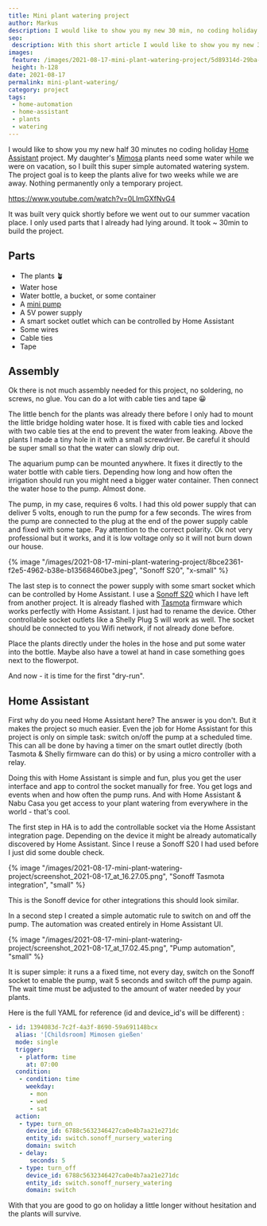 ```yaml
---
title: Mini plant watering project
author: Markus
description: I would like to show you my new 30 min, no coding holiday plant watering project.
seo:
 description: With this short article I would like to show you my new 30 minutes, no coding, plant watering project for  Home Assistant. 
images:
 feature: /images/2021-08-17-mini-plant-watering-project/5d89314d-29ba-4f3f-baf8-f2614ba7f494.jpeg
 height: h-128
date: 2021-08-17
permalink: mini-plant-watering/
category: project
tags:
 - home-automation
 - home-assistant
 - plants
 - watering
---
```


I would like to show you my new half 30 minutes no coding holiday [Home Assistant](https://www.home-assistant.io) project. My daughter's [Mimosa](https://en.wikipedia.org/wiki/Mimosa_pudica) plants need some water while we were on vacation, so I built this super simple automated watering system. The project goal is to keep the plants alive for two weeks while we are away. Nothing permanently only a temporary project.

https://www.youtube.com/watch?v=0LImGXfNvG4

It was built very quick shortly before we went out to our summer vacation place. I only used parts that I already had lying around. It took ~ 30min to build the project.

## Parts

- The plants 🪴
- Water hose
- Water bottle, a bucket, or some container
- A [mini pump](https://www.aliexpress.com/item/33006096807.html)
- A 5V power supply
- A smart socket outlet which can be controlled by Home Assistant
- Some wires
- Cable ties
- Tape

## Assembly

Ok there is not much assembly needed for this project, no soldering, no screws, no glue. You can do a lot with cable ties and tape 😀

The little bench for the plants was already there before I only had to mount the little bridge holding water hose. It is fixed with cable ties and locked with two cable ties at the end to prevent the water from leaking. Above the plants I made a tiny hole in it with a small screwdriver. Be careful it should be super small so that the water can slowly drip out.

The aquarium pump can be mounted anywhere. It fixes it directly to the water bottle with cable tiers. Depending how long and how often the irrigation should run you might need a bigger water container. Then connect the water hose to the pump. Almost done.

The pump, in my case, requires 6 volts. I had this old power supply that can deliver 5 volts, enough to run the pump for a few seconds. The wires from the pump are connected to the plug at the end of the power supply cable and fixed with some tape. Pay attention to the correct polarity. Ok not very professional but it works, and it is low voltage only so it will not burn down our house.

{% image "/images/2021-08-17-mini-plant-watering-project/8bce2361-f2e5-4962-b38e-b13568460be3.jpeg", "Sonoff S20", "x-small" %}

The last step is to connect the power supply with some smart socket which can be controlled by Home Assistant. I use a [Sonoff S20](https://sonoff.tech/) which I have left from another project. It is already flashed with [Tasmota](https://tasmota.github.io/docs/) firmware which works perfectly with Home Assistant. I just had to rename the device. Other controllable socket outlets like a Shelly Plug S will work as well. The socket should be connected to you Wifi network, if not already done before.

Place the plants directly under the holes in the hose and put some water into the bottle. Maybe also have a towel at hand in case something goes next to the flowerpot.

And now - it is time for the first "dry-run".

## Home Assistant

First why do you need Home Assistant here? The answer is you don't. But it makes the project so much easier. Even the job for Home Assistant for this project is only on simple task: switch on/off the pump at a scheduled time. This can all be done by having a timer on the smart outlet directly (both Tasmota & Shelly firmware can do this) or by using a micro controller with a relay.

Doing this with Home Assistant is simple and fun, plus you get the user interface and app to control the socket manually for free. You get logs and events when and how often the pump runs. And with Home Assistant & Nabu Casa you get access to your plant watering from everywhere in the world - that's cool.

The first step in HA is to add the controllable socket via the Home Assistant integration page. Depending on the device it might be already automatically discovered by Home Assistant. Since I reuse a Sonoff S20 I had used before I just did some double check.

{% image "/images/2021-08-17-mini-plant-watering-project/screenshot_2021-08-17_at_16.27.05.png", "Sonoff Tasmota integration", "small" %}

This is the Sonoff device for other integrations this should look similar.

In a second step I created a simple automatic rule to switch on and off the pump. The automation was created entirely in Home Assistant UI.

{% image "/images/2021-08-17-mini-plant-watering-project/screenshot_2021-08-17_at_17.02.45.png", "Pump automation", "small" %}

It is super simple: it runs a a fixed time, not every day, switch on the Sonoff socket to enable the pump, wait 5 seconds and switch off the pump again. The wait time must be adjusted to the amount of water needed by your plants.

Here is the full YAML for reference (id and device_id's will be different) :

```yaml
- id: 1394083d-7c2f-4a3f-8690-59a691148bcx
  alias: '[Childsroom] Mimosen gießen'
  mode: single
  trigger:
   - platform: time
     at: 07:00
  condition:
   - condition: time
     weekday:
      - mon
      - wed
      - sat
  action:
   - type: turn_on
     device_id: 6788c5632346427ca0e4b7aa21e271dc
     entity_id: switch.sonoff_nursery_watering
     domain: switch
   - delay:
      seconds: 5
   - type: turn_off
     device_id: 6788c5632346427ca0e4b7aa21e271dc
     entity_id: switch.sonoff_nursery_watering
     domain: switch
```

With that you are good to go on holiday a little longer without hesitation and the plants will survive.
